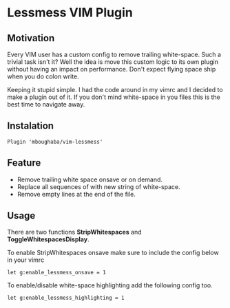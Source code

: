 # Lessmess VIM Plugin
## Motivation
Every VIM user has a custom config to remove trailing white-space. Such a trivial task isn't it?
Well the idea is move this custom logic to its own plugin without having an impact on performance. Don't expect flying space ship when you do colon write.

Keeping it stupid simple. I had the code around in my vimrc and I decided to make a plugin out of it.
If you don't mind white-space in you files this is the best time to navigate away.

## Instalation
```vim
Plugin 'mboughaba/vim-lessmess'
```

## Feature
* Remove trailing white space onsave or on demand.
* Replace all sequences of <Tab> with new string of white-space.
* Remove empty lines at the end of the file.

## Usage
There are two functions
**StripWhitespaces** and **ToggleWhitespacesDisplay**.

To enable StripWhitespaces onsave make sure to include the config below in your vimrc
```vim
let g:enable_lessmess_onsave = 1
```

To enable/disable white-space highlighting add the following config too.
```vim
let g:enable_lessmess_highlighting = 1
```

